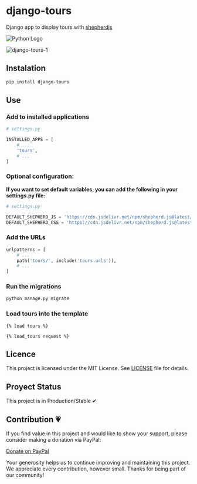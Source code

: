 # django-tours

Django app to display tours with [shepherdjs](https://shepherdjs.dev/)

![Python Logo](https://www.python.org/static/community_logos/python-logo.png "Sample inline image")

![django-tours-1](https://github.com/wilmerm/django-tours/assets/44853160/d7a8c20f-ddb1-4f93-b287-e143813aef95)

## Instalation

```sh
pip install django-tours
```

## Use

### Add to installed applications

```py
# settings.py

INSTALLED_APPS = [
    # ...
    'tours',
    # ...
]
```

### Optional configuration:

**If you want to set default variables, you can add the following in your settings.py file:**

```py
# settings.py

DEFAULT_SHEPHERD_JS = 'https://cdn.jsdelivr.net/npm/shepherd.js@latest/dist/js/shepherd.min.js'
DEFAULT_SHEPHERD_CSS = 'https://cdn.jsdelivr.net/npm/shepherd.js@latest/dist/css/shepherd.css'
```

### Add the URLs

```py
urlpatterns = [
    # ...
    path('tours/', include('tours.urls')),
    # ...
]
```

### Run the migrations

```sh
python manage.py migrate
```

### Load tours into the template

```django
{% load tours %}

{% load_tours request %}
```

## Licence

This project is licensed under the MIT License. See [LICENSE](LICENSE) file for details.

## Proyect Status

This project is in Production/Stable ✔

## Contribution 💗

If you find value in this project and would like to show your support, please consider making a donation via PayPal:

[Donate on PayPal](https://paypal.me/martinezwilmer?country.x=DO&locale.x=es_XC)

Your generosity helps us to continue improving and maintaining this project. We appreciate every contribution, however small. Thanks for being part of our community!
